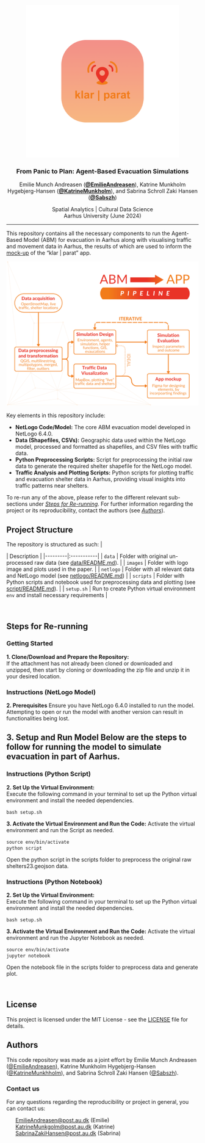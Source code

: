 <p align="center">
    <img src="images/Klar_Parat.png" alt="Logo" width="400" height="400">
  </p>

<h3 align="center">From Panic to Plan: Agent-Based Evacuation Simulations</h3>

<p align="center">
  Emilie Munch Andreasen (<strong><a href="https://github.com/EmilieAndreasen">@EmilieAndreasen</a></strong>),
  Katrine Munkholm Hygebjerg-Hansen (<strong><a href="https://github.com/katrinemunkholm">@KatrineMunkholm</a></strong>), and
    Sabrina Schroll Zaki Hansen (<strong><a href="https://github.com/sabszh">@Sabszh</a></strong>)
</p>

<p align="center">
  Spatial Analytics | Cultural Data Science <br>
  Aarhus University (June 2024) 
</p>

<hr>

This repository contains all the necessary components to run the Agent-Based Model (ABM) for evacuation in Aarhus along with  visualising traffic and movement data in Aarhus, the results of which are used to inform the [mock-up](https://www.figma.com/design/ZzUPYJiE9yhHM93OycdNY5/Spatial-Analytics%3A-Exam-application-design?node-id=0-1) of the “klar | parat” app.  

<p align="center">
    <img src="images/ABM_to_APP.png" alt="Logo">
  </p>


Key elements in this repository include:  
- **NetLogo Code/Model:** The core ABM evacuation model developed in NetLogo 6.4.0.  
- **Data (Shapefiles, CSVs):** Geographic data used within the NetLogo model, processed and formatted as shapefiles, and CSV files with traffic data.  
- **Python Preprocessing Scripts:** Script for preprocessing the initial raw data to generate the required shelter shapefile for the NetLogo model.  
- **Traffic Analysis and Plotting Scripts:** Python scripts for plotting traffic and evacuation shelter data in Aarhus, providing visual insights into traffic patterns near shelters.  

To re-run any of the above, please refer to the different relevant sub-sections under [*Steps for Re-running*](https://github.com/EmilieAndreasen/cds-spatial-exam#technical-pipeline). For further information regarding the project or its reproducibility, contact the authors (see [*Authors*](https://github.com/EmilieAndreasen/cds-spatial-exam#authors)).
<br>

## Project Structure 
The repository is structured as such:
| <div style="width:120px"></div>| Description |
|---------|:-----------|
| ```data``` | Folder with original un-processed raw data (see [data/README.md](https://github.com/EmilieAndreasen/cds-spatial-exam/main/data/README.md)).      |
| ```images```  | Folder with logo image and plots used in the paper. |
| ```netlogo```  | Folder with all relevant data and NetLogo model (see [netlogo/README.md](https://github.com/EmilieAndreasen/cds-spatial-exam/main/main/netlogo/README.md))          |
| ```scripts```  | Folder with Python scripts and notebook used for preprocessing data and plotting (see [script/README.md](https://github.com/EmilieAndreasen/cds-spatial-exam/main/script/README.md)).       |
| ```setup.sh```  | Run to create Python virtual environment ```env``` and install necessary requirements |

<br>

## Steps for Re-running
### Getting Started 
**1. Clone/Download and Prepare the Repository:**  
If the attachment has not already been cloned or downloaded and unzipped, then start by cloning or downloading the zip file and unzip it in your desired location. 

### Instructions (NetLogo Model)
**2. Prerequisites**
Ensure you have NetLogo 6.4.0 installed to run the model. Attempting to open or run the model with another version can result in functionalities being lost.  

**3. Setup and Run Model**
Below are the steps to follow for running the model to simulate evacuation in part of Aarhus.  
- 


### Instructions (Python Script)
**2. Set Up the Virtual Environment:**  
Execute the following command in your terminal to set up the Python virtual environment and install the needed dependencies.
```
bash setup.sh 
```

**3. Activate the Virtual Environment and Run the Code:** 
Activate the virtual environment and run the Script as needed. 
```
source env/bin/activate
python script
```
Open the python script in the scripts folder to preprocess the original raw shelters23.geojson data.


### Instructions (Python Notebook)
**2. Set Up the Virtual Environment:**  
Execute the following command in your terminal to set up the Python virtual environment and install the needed dependencies.
```
bash setup.sh 
```

**3. Activate the Virtual Environment and Run the Code:** 
Activate the virtual environment and run the Jupyter Notebook as needed. 
```
source env/bin/activate
jupyter notebook
```
Open the notebook file in the scripts folder to preprocess data and generate plot.


<br>

## License
This project is licensed under the MIT License - see the [LICENSE](LICENSE.md) file for details.

## Authors 
This code repository was made as a joint effort by Emilie Munch Andreasen ([@EmilieAndreasen](https://github.com/EmilieAndreasen)), Katrine Munkholm Hygebjerg-Hansen ([@KatrineMunkhholm](https://github.com/katrinemunkholm)), and Sabrina Schroll Zaki Hansen ([@Sabszh](https://github.com/sabszh)). 

### Contact us
For any questions regarding the reproducibility or project in general, you can contact us:
<ul style="list-style-type: none;">
  <li><a href="mailto:202106384@post.au.dk">EmilieAndreasen@post.au.dk</a>
(Emilie)</li>
    <li><a href="mailto:202106444@post.au.dk"> KatrineMunkgolm@post.au.dk</a>
(Katrine)</li>
    <li><a href="mailto:202105174@post.au.dk"> SabrinaZakiHansen@post.au.dk</a>
(Sabrina)</li>
</ul>
